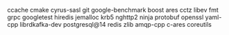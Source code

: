 ccache
cmake
cyrus-sasl
git
google-benchmark
boost
ares
cctz
libev
fmt
grpc
googletest
hiredis
jemalloc
krb5
nghttp2
ninja
protobuf
openssl
yaml-cpp
librdkafka-dev
postgresql@14
redis
zlib
amqp-cpp
c-ares
coreutils
